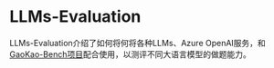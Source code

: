 # LLMs-Evaluation
LLMs-Evaluation介绍了如何将何将各种LLMs、Azure OpenAI服务，和[GaoKao-Bench项目](https://github.com/OpenLMLab/GAOKAO-Bench)配合使用，以测评不同大语言模型的做题能力。
